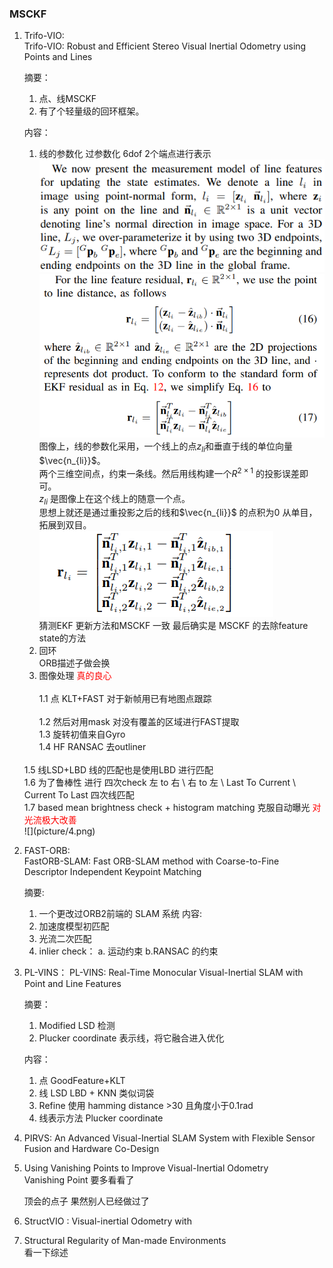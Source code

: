 <!--
 * @Author: Liu Weilong
 * @Date: 2020-12-16 13:23:44
 * @LastEditors: Liu Weilong 
 * @LastEditTime: 2020-12-25 10:04:29
 * @FilePath: /3rd-test-learning/doc/paper-12.16-12.30/conclusion.md
 * @Description: 
-->
### MSCKF

1. Trifo-VIO:<br>
Trifo-VIO: Robust and Efficient Stereo Visual Inertial Odometry using
Points and Lines<br>

    摘要：<br>
    1.  点、线MSCKF
    2.  有了个轻量级的回环框架。
   
    内容：<br>  
    1. 线的参数化 过参数化 6dof 2个端点进行表示
    ![](picture/3.png)
    ![](picture/1.png)
    图像上，线的参数化采用，一个线上的点$z_{li}$和垂直于线的单位向量$\vec{n_{li}}$。<br>
    两个三维空间点，约束一条线。然后用线构建一个$R^{2×1}$ 的投影误差即可。<br>
    $z_{li}$ 是图像上在这个线上的随意一个点。<br>
    思想上就还是通过重投影之后的线和$\vec{n_{li}}$ 的点积为0 
    从单目，拓展到双目。
    ![](picture/2.png)<br>
    猜测EKF 更新方法和MSCKF 一致 最后确实是 MSCKF 的去除feature state的方法
    1. 回环<br>
    ORB描述子做会换
    1. 图像处理   <font color="Red"> 真的良心</font><br>  
    1.1 点 KLT+FAST 对于新帧用已有地图点跟踪<br>  
    1.2 然后对用mask 对没有覆盖的区域进行FAST提取<br> 
    1.3 旋转初值来自Gyro<br>
    1.4 HF RANSAC 去outliner
    <br>
    1.5 线LSD+LBD 线的匹配也是使用LBD 进行匹配<br>
    1.6 为了鲁棒性  进行 四次check 左 to 右 \ 右 to 左 \ Last To Current \ Current To Last 四次线匹配
    <br>
    1.7 based mean brightness check + histogram matching 克服自动曝光 <font color="Red">对光流极大改善</font><br>
    ![](picture/4.png)
    
2. FAST-ORB:<br>
   FastORB-SLAM: Fast ORB-SLAM method with Coarse-to-Fine
Descriptor Independent Keypoint Matching
    
   摘要:<br>
   1. 一个更改过ORB2前端的 SLAM 系统
   内容:<br>
   1. 加速度模型初匹配
   2. 光流二次匹配
   3. inlier check： a. 运动约束 b.RANSAC 的约束

3. PL-VINS：
   PL-VINS: Real-Time Monocular Visual-Inertial SLAM with Point and
Line Features

   摘要：<br>
   1. Modified LSD 检测
   2. Plucker coordinate 表示线，将它融合进入优化
   
   内容：<br>
   1. 点 GoodFeature+KLT
   2. 线 LSD LBD + KNN 类似词袋 
   3. Refine 使用 hamming distance >30 且角度小于0.1rad
   4. 线表示方法 Plucker coordinate

4. PIRVS: An Advanced Visual-Inertial SLAM System with
Flexible Sensor Fusion and Hardware Co-Design

5. Using Vanishing Points to Improve Visual-Inertial Odometry<br>
   Vanishing Point 要多看看了
   
   顶会的点子 果然别人已经做过了
6. StructVIO : Visual-inertial Odometry with 
7. Structural Regularity of Man-made Environments<br>
   看一下综述